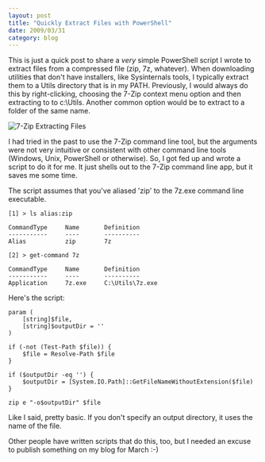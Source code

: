 ```yaml
---
layout: post
title: "Quickly Extract Files with PowerShell"
date: 2009/03/31
category: blog
---
```


This is just a quick post to share a *very* simple PowerShell script I wrote to extract files from a compressed file (zip, 7z, whatever). When downloading utilities that don't have installers, like Sysinternals tools, I typically extract them to a Utils directory that is in my PATH. Previously, I would always do this by right-clicking, choosing the 7-Zip context menu option and then extracting to to c:\Utils. Another common option would be to extract to a folder of the same name. 

![7-Zip Extracting Files](https://s3.amazonaws.com/mohundro/blog/WindowsLiveWriter/QuicklyExtractFileswithPowerShell_13450/image_2.png)

I had tried in the past to use the 7-Zip command line tool, but the arguments were not very intuitive or consistent with other command line tools (Windows, Unix, PowerShell or otherwise). So, I got fed up and wrote a script to do it for me. It just shells out to the 7-Zip command line app, but it saves me some time. 

The script assumes that you've aliased 'zip' to the 7z.exe command line executable.

    [1] > ls alias:zip

    CommandType     Name       Definition
    -----------     ----       ----------
    Alias           zip        7z

    [2] > get-command 7z

    CommandType     Name       Definition
    -----------     ----       ----------
    Application     7z.exe     C:\Utils\7z.exe

Here's the script:

    param (
        [string]$file,
        [string]$outputDir = ''
    )

    if (-not (Test-Path $file)) {
        $file = Resolve-Path $file
    }

    if ($outputDir -eq '') {
        $outputDir = [System.IO.Path]::GetFileNameWithoutExtension($file)
    }

    zip e "-o$outputDir" $file

Like I said, pretty basic. If you don't specify an output directory, it uses the name of the file.

Other people have written scripts that do this, too, but I needed an excuse to publish something on my blog for March :-)


